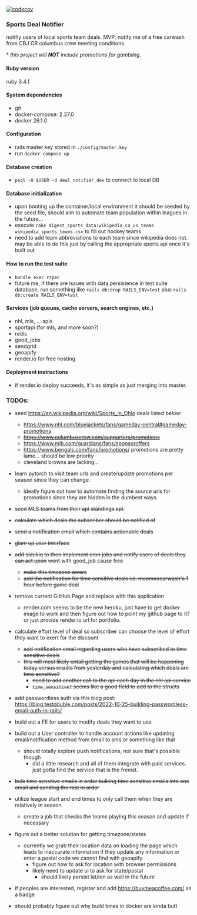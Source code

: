 [![codecov](https://codecov.io/gh/kalmai/rails-deal-notifier/graph/badge.svg?token=G2RM4TUOTG)](https://codecov.io/gh/kalmai/rails-deal-notifier)
### Sports Deal Notifier
notifiy users of local sports team deals.
MVP: notify me of a free carwash from CBJ OR columbus crew meeting conditions.

\* _this project will **NOT** include promotions for gambling._

#### Ruby version
ruby 3.4.1

#### System dependencies
- git
- docker-compose: 2.27.0
- docker 26.1.0

#### Configuration
- rails master key stored in `./config/master.key`
- run `docker compose up`

#### Database creation
- `psql -U $USER -d deal_notifier_dev` to connect to local DB

#### Database initialization
- upon booting up the container/local environment it should be seeded by the seed file, should aim to automate team population within leagues in the future...
- execute `rake digest_sports_data:wikipedia_ca_us_teams wikipedia_sports_teams.csv` to fill out hockey teams
- need to add team abbreviations to each team since wikipedia does not. may be able to do this just by calling the appropriate sports api once it's built out

#### How to run the test suite
- `bundle exec rspec`
- future me, if there are issues with data persistence in test suite database, run something like `rails db:drop RAILS_ENV=test` plus `rails db:create RAILS_ENV=test`

#### Services (job queues, cache servers, search engines, etc.)
- nhl, mls, ... apis
- sportapi (for mls, and more soon?)
- redis
- good_jobs
- sendgrid
- geoapify
- render.io for free hosting

#### Deployment instructions
- if render.io deploy succeeds, it's as simple as just merging into master.

### TODOs:
* seed https://en.wikipedia.org/wiki/Sports_in_Ohio deals listed below:
  * https://www.nhl.com/bluejackets/fans/gameday-central#gameday-promotions
  * ~~https://www.columbuscrew.com/supporters/promotions~~
  * https://www.mlb.com/guardians/fans/sponsoroffers
  * https://www.bengals.com/fans/promotions/ promotions are pretty lame... should be low priority
  * cleveland browns are lacking...
* learn pytorch to visit team urls and create/update promotions per season since they can change.
  * ideally figure out how to automate finding the source urls for promotions since they are hidden in the dumbest ways.

* ~~seed MLS teams from their api standings api.~~
* ~~calculate which deals the subscriber should be notified of~~
* ~~send a notification email which contains actionable deals~~
* ~~glam up user interface~~
* ~~add sidekiq to then implement cron jobs and notify users of deals they can act upon~~ went with good_job cause free
  * ~~make this timezone aware~~
  * ~~add the notification for time sensitive deals i.e. moomoocarwash's 1 hour before game deal~~
* remove current GitHub Page and replace with this application
  * render.com seems to be the new heroku, just have to get docker image to work and then figure out how to point my github page to it? or just provide render.io url for portfolio.
* calculate effort level of deal so subscriber can choose the level of effort they want to exert for the discount
  * ~~add notification email regarding users who have subscribed to time sensitive deals~~
  * ~~this will most likely entail getting the games that will be happening today versus results from yesterday and calculating which deals are time sensitive?~~
    * ~~need to add another call to the api each day in the nhl api service~~
    * ~~`time_sensitive?` seems like a good field to add to the structs~~
* add passwordless auth via this blog post: https://blog.testdouble.com/posts/2022-10-25-building-passwordless-email-auth-in-rails/
* build out a FE for users to modify deals they want to use
* build out a User controller to handle account actions like updating email/notification method from email to sms or something like that
  * should totally explore push notifications, not sure that's possible though
    * did a little research and all of them integrate with paid services. just gotta find the service that is the freeist.
* ~~bulk time sensitive emails in order bulking time sensitive emails into one email and sending the rest in order~~
* utilize league start and end times to only call them when they are relatively in season.
  * create a job that checks the teams playing this season and update if necessary
* figure out a better solution for getting timezone/states
  * currently we grab their location data on loading the page which leads to inaccurate information if they update any information or enter a postal code we cannot find with geoapify
    * figure out how to ask for location with browser permissions
    * likely need to update ui to ask for state/postal
      * should likely persist lat/lon as well in the future
* if peoples are interested, register and add https://buymeacoffee.com/ as a badge
* should probably figure out why build times in docker are kinda butt
